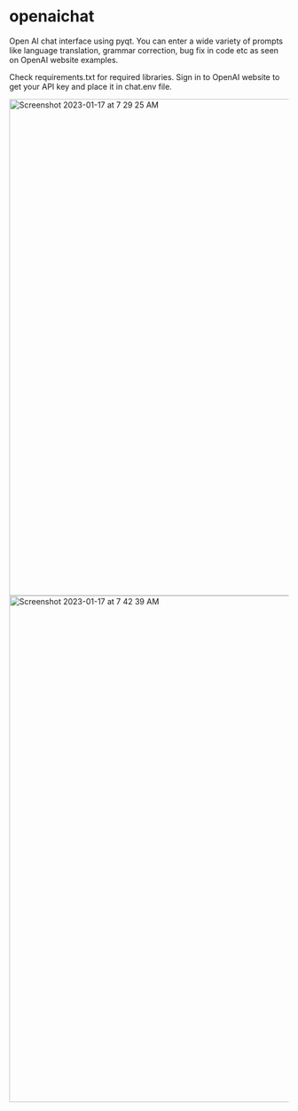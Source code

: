 # openaichat
Open AI chat interface using pyqt. You can enter a wide variety of prompts like language translation, grammar correction, bug fix in code etc as seen on OpenAI website examples.

Check requirements.txt for required libraries. Sign in to OpenAI website to get your API key and place it in chat.env file.

<img width="894" alt="Screenshot 2023-01-17 at 7 29 25 AM" src="https://user-images.githubusercontent.com/3113526/212913886-59bb86ad-7621-4475-9e99-c260483b4dde.png">
<img width="912" alt="Screenshot 2023-01-17 at 7 42 39 AM" src="https://user-images.githubusercontent.com/3113526/212914357-d1784217-b092-4ab3-bc4e-65a7cb5c54d2.png">
